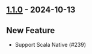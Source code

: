 ## [1.1.0](https://github.com/Kevin-Lee/just-semver/issues?q=is%3Aissue+is%3Aclosed+milestone%3Amilestone15) - 2024-10-13

## New Feature

* Support Scala Native (#239)
